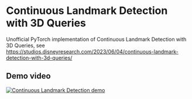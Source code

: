 # Continuous Landmark Detection with 3D Queries

Unofficial PyTorch implementation of Continuous Landmark Detection with 3D Queries, see <https://studios.disneyresearch.com/2023/06/04/continuous-landmark-detection-with-3d-queries/>

## Demo video

[![Continuous Landmark Detection demo](https://img.youtube.com/vi/LYPPwSdXK1o/0.jpg)](https://www.youtube.com/watch?v=LYPPwSdXK1o)
